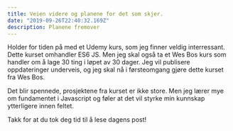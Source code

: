 ```yaml
---
title: Veien videre og planene for det som skjer.
date: "2019-09-26T22:40:32.169Z"
description: Planene fremover
---
```


Holder for tiden på med et Udemy kurs, som jeg finner veldig interressant. Dette kurset omhandler ES6 JS. Men jeg skal også ta et Wes Bos kurs som handler om å lage 30 ting i løpet av 30 dager. Jeg vil publisere oppdateringer underveis, og jeg skal nå i førsteomgang gjøre dette kurset fra Wes Bos.

Det blir spennede, prosjektene fra kurset er ikke store. Men jeg lærer mye om fundamentet i Javascript og føler at det vil styrke min kunnskap ytterligere innen feltet.

Takk for at du tok deg tid til å lese dagens post!
